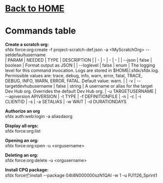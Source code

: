 # [Back to HOME](../README.md)  

# Commands table
**Create a scratch org:**  
sfdx force:org:create -f project-scratch-def.json -a \<MyScratchOrg> --setdefaultusername </br>
| PARAM | NEEDED | TYPE | DESCRIPTION |
| - | - | - | - |
| --json     | false | boolean | Format output as JSON |
| --loglevel | false | enum | The logging level for this command invocation. Logs are stored in $HOME/.sfdx/sfdx.log. Permissible values are: trace, debug, info, warn, error, fatal, TRACE, DEBUG, INFO, WARN, ERROR, FATAL. Default value: warn. |
| -v \| --targetdevhubusername | false | string | A username or alias for the target Dev Hub org. Overrides the default Dev Hub org.
| -u TARGETUSERNAME
| --apiversion APIVERSION
| -t TYPE
| -f DEFINITIONFILE
| -n
| -c
| -i CLIENTID
| -s
| -a SETALIAS
| -w WAIT
| -d DURATIONDAYS

**Authorize an org** </br>
sfdx auth:web:login -a aliasdaorg 

**Display all orgs:** </br>
sfdx force:org:list

**Opening an org:** </br>
sfdx force:org:open -u \<orgusername>

**Deleting an org:** </br>
sfdx force:org:delete -u \<orgusername>

**Install CPQ package:** </br>
sfdx force:package:install --package 04t4N000000szN1QAI -w 1 -u PJ1126_Sprint1